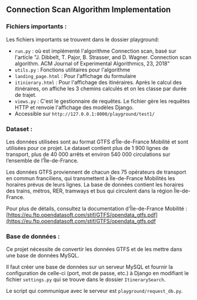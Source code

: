 ## Connection Scan Algorithm Implementation

### Fichiers importants : 

Les fichiers importants se trouvent dans le dossier playground:
  - `run.py` : où est implémenté l'algorithme Connection scan, basé sur l'article "J. Dibbelt, T. Pajor, B. Strasser, and D. Wagner. Connection scan algorithm. ACM Journal of Experimental Algorithmics, 23, 2018"
  - `utils.py` : Fonctions utilitaires pour l'algorithme
  - `landing_page.html` : Pour l'affichage du formulaire
  - `itinierary.html` : Pour l'affichage des itinéraires. Après le calcul des itinéraires, on affiche les 3 chemins calculés et on les classe par durée de trajet.
  - `views.py` : C'est le gestionnaire de requêtes. Le fichier gère les requêtes HTTP et renvoie l'affichage des modèles Django.
  - Accessible sur `http://127.0.0.1:8000/playground/test1/`

### Dataset  :

Les données utilisées sont au format GTFS d’Île-de-France Mobilité et sont utilisées pour ce projet. Le dataset contient plus de 1 900 lignes de transport, plus de 40 000 arrêts et environ 540 000 circulations sur l’ensemble de l’Île-de-France.

Les données GTFS proviennent de chacun des 75 opérateurs de transport en commun franciliens, qui transmettent à Île-de-France Mobilités les horaires prévus de leurs lignes. La base de données contient les horaires des trains, métros, RER, tramways et bus qui circulent dans la région Île-de-France.

Pour plus de détails, consultez la documentation d'Île-de-France Mobilité : [https://eu.ftp.opendatasoft.com/stif/GTFS/opendata_gtfs.pdf](https://eu.ftp.opendatasoft.com/stif/GTFS/opendata_gtfs.pdf

### Base de données :

Ce projet nécessite de convertir les données GTFS et de les mettre dans une base de données MySQL.

Il faut créer une base de données sur un serveur MySQL et fournir la configuration de celle-ci (port, mot de passe, etc.) à Django en modifiant le fichier `settings.py` qui se trouve dans le dossier `ItinerarySearch`.

Le script qui communique avec le serveur est `playground/request_db.py`.
